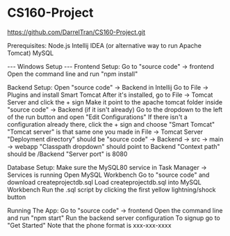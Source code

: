 # CS160-Project
https://github.com/DarrelTran/CS160-Project.git


Prerequisites: 
  Node.js
  Intellij IDEA (or alternative way to run Apache Tomcat)
  MySQL


--- Windows Setup ---
Frontend Setup:
  Go to "source code" -> frontend
  Open the command line and run "npm install"


Backend Setup:
  Open "source code" -> Backend in Intellij
  Go to File -> Plugins and install Smart Tomcat
  After it's installed, go to File -> Tomcat Server and click the + sign
    Make it point to the apache tomcat folder inside "source code" -> Backend (if it isn't already)
  Go to the dropdown to the left of the run button and open "Edit Configurations"
  If there isn't a configuration already there, click the + sign and choose "Smart Tomcat"
    "Tomcat server" is that same one you made in File -> Tomcat Server
    "Deployment directory" should be "source code" -> Backend -> src -> main -> webapp
    "Classpath dropdown" should point to Backend
    "Context path" should be /Backend
    "Server port" is 8080


Database Setup:
  Make sure the MySQL80 service in Task Manager -> Services is running
  Open MySQL Workbench
  Go to "source code" and download createprojectdb.sql
  Load createprojectdb.sql into MySQL Workbench
  Run the .sql script by clicking the first yellow lightning/shock button

Running The App:
  Go to "source code" -> frontend
  Open the command line and run "npm start"
  Run the backend server configuration
  To signup go to "Get Started"
    Note that the phone format is xxx-xxx-xxxx
